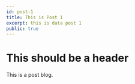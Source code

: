 ```yaml
---
id: post-1
title: This is Post 1
excerpt: this is data post 1
public: true
---
```


# This should be a header

This is a post blog.